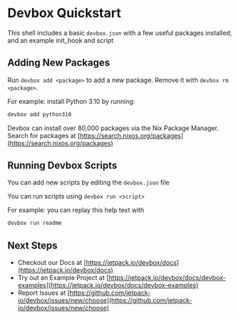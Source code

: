 # Devbox Quickstart

This shell includes a basic `devbox.json` with a few useful packages installed, and an example init_hook and script

## Adding New Packages

Run `devbox add <package>` to add a new package. Remove it with `devbox rm <package>`.

For example: install Python 3.10 by running:

```bash
devbox add python310
```

Devbox can install over 80,000 packages via the Nix Package Manager. Search for packages at [https://search.nixos.org/packages](https://search.nixos.org/packages)

## Running Devbox Scripts

You can add new scripts by editing the `devbox.json` file

You can run scripts using `devbox run <script>`

For example: you can replay this help text with 

```bash
devbox run readme
```

## Next Steps

* Checkout our Docs at [https://jetpack.io/devbox/docs](https://jetpack.io/devbox/docs)
* Try out an Example Project at [https://jetpack.io/devbox/docs/devbox-examples](https://jetpack.io/devbox/docs/devbox-examples)
* Report Issues at [https://github.com/jetpack-io/devbox/issues/new/choose](https://github.com/jetpack-io/devbox/issues/new/choose)
